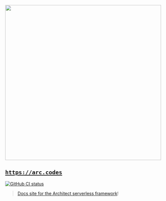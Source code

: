 [<img src="https://s3-us-west-2.amazonaws.com/arc.codes/architect-logo-500b@2x.png" width=500>](https://www.npmjs.com/package/@architect/architect)

## [`https://arc.codes`](https://arc.codes)

[![GitHub CI status](https://github.com/architect/arc.codes/workflows/Node%20CI/badge.svg)](https://github.com/architect/arc.codes/actions?query=workflow%3A%22Node+CI%22)

> [Docs site for the Architect serverless framework](https://arc.codes)!
